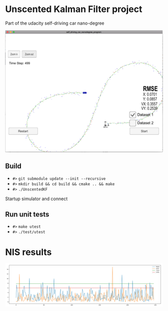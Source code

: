 # Unscented Kalman Filter project
Part of the udacity self-driving car nano-degree

![png](data/screenshot-simulator.png)

## Build
- `#>` `git submodule update --init --recursive`
- `#>` `mkdir build && cd build && cmake .. && make`
- `#>` `./UnscentedKF`

Startup simulator and connect

## Run unit tests
- `#>` `make utest`
- `#>` `./test/utest`


# NIS results
![png](data/screenshot-nis.png)
